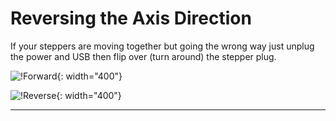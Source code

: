# Reversing the Axis Direction

If your steppers are moving together but going the wrong way just unplug the power and USB then flip
over (turn around) the stepper plug.

![!Forward](https://www.v1engineering.com/wp-content/uploads/2015/04/IMG_20150418_095805.jpg){: width="400"}

![!Reverse](https://www.v1engineering.com/wp-content/uploads/2015/04/IMG_20150418_095832.jpg){: width="400"}
___

